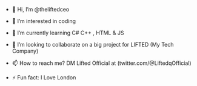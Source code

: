 - 👋 Hi, I’m @theliftedceo
- 👀 I’m interested in coding
- 🌱 I’m currently learning C# C++ , HTML & JS
- 💞️ I’m looking to collaborate on a big project for LIFTED (My Tech Company)
- 📫 How to reach me? DM Lifted Official at (twitter.com/@LiftedqOfficial)

- ⚡ Fun fact: I Love London

<!---
theliftedceo/theliftedceo is a ✨ special ✨ repository because its `README.md` (this file) appears on your GitHub profile.
You can click the Preview link to take a look at your changes.
--->
